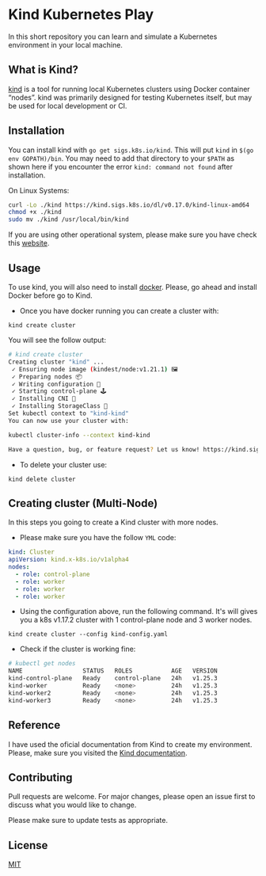 # Kind Kubernetes Play

In this short repository you can learn and simulate a Kubernetes environment in your local machine.

## What is Kind?
[kind](https://kind.sigs.k8s.io/) is a tool for running local Kubernetes clusters using Docker container “nodes”. kind was primarily designed for testing Kubernetes itself, but may be used for local development or CI.

## Installation
You can install kind with `go get sigs.k8s.io/kind`. This will put `kind` in `$(go env GOPATH)/bin`. You may need to add that directory to your `$PATH` as shown here if you encounter the error `kind: command not found` after installation.

On Linux Systems:

```bash
curl -Lo ./kind https://kind.sigs.k8s.io/dl/v0.17.0/kind-linux-amd64
chmod +x ./kind
sudo mv ./kind /usr/local/bin/kind
```

If you are using other operational system, please make sure you have check this [website](https://kind.sigs.k8s.io/docs/user/quick-start).

## Usage
To use kind, you will also need to install [docker](https://github.com/amaurybsouza/devops-cheatsheet/blob/main/docker-cheatsheet.md). Please, go ahead and install Docker before go to Kind.

- Once you have docker running you can create a cluster with:

`kind create cluster`

You will see the follow output:

```bash
# kind create cluster
Creating cluster "kind" ...
 ✓ Ensuring node image (kindest/node:v1.21.1) 🖼
 ✓ Preparing nodes 📦
 ✓ Writing configuration 📜
 ✓ Starting control-plane 🕹️
 ✓ Installing CNI 🔌
 ✓ Installing StorageClass 💾
Set kubectl context to "kind-kind"
You can now use your cluster with:

kubectl cluster-info --context kind-kind

Have a question, bug, or feature request? Let us know! https://kind.sigs.k8s.io/#community 🙂
```

- To delete your cluster use:

`kind delete cluster`

## Creating cluster (Multi-Node)
In this steps you going to create a Kind cluster with more nodes.

- Please make sure you have the follow `YML` code:

```yml
kind: Cluster
apiVersion: kind.x-k8s.io/v1alpha4
nodes:
  - role: control-plane
  - role: worker
  - role: worker
  - role: worker
```
- Using the configuration above, run the following command.  It's will gives you a k8s v1.17.2 cluster with 1 control-plane node and 3 worker nodes.

`kind create cluster --config kind-config.yaml`

- Check if the cluster is working fine:

```bash
# kubectl get nodes
NAME                 STATUS   ROLES           AGE   VERSION
kind-control-plane   Ready    control-plane   24h   v1.25.3
kind-worker          Ready    <none>          24h   v1.25.3
kind-worker2         Ready    <none>          24h   v1.25.3
kind-worker3         Ready    <none>          24h   v1.25.3
```

## Reference
I have used the oficial documentation from Kind to create my environment. Please, make sure you visited the [Kind documentation](https://kind.sigs.k8s.io/).

## Contributing
Pull requests are welcome. For major changes, please open an issue first to discuss what you would like to change.

Please make sure to update tests as appropriate.

## License
[MIT](https://choosealicense.com/licenses/mit/)